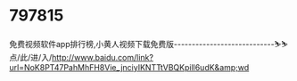 # 797815
免费视频软件app排行榜,小黄人视频下载免费版----------------------------⛷⛷点/此/进/入/http://www.baidu.com/link?url=NoK8PT47PahMhFH8Vie_jnciyIKNTTtVBQKpill6udK&amp;wd
